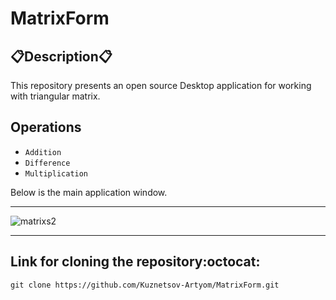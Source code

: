 # MatrixForm
## :clipboard:Description:clipboard:
This repository presents an open source Desktop application for working with triangular matrix.

## Operations
* `Addition`
* `Difference`
* `Multiplication`

Below is the main application window.
____
![matrixs2](https://github.com/Kuznetsov-Artyom/MatrixForm/assets/110616662/19a91bda-eacb-40c8-a52a-42632d6cfcf1)
____
## Link for cloning the repository:octocat:
`git clone https://github.com/Kuznetsov-Artyom/MatrixForm.git`
